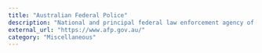 ```yaml
---
title: "Australian Federal Police"
description: "National and principal federal law enforcement agency of the Australian Government with the unique role of investigating crime and to protect the national security of the Commonwealth of Australia."
external_url: "https://www.afp.gov.au/"
category: "Miscellaneous"
---
```

